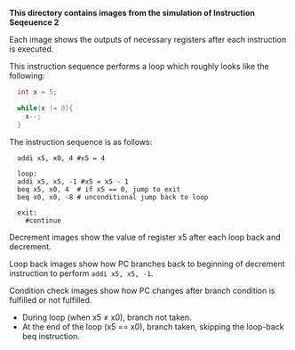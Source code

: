 **This directory contains images from the simulation of Instruction Seqeuence 2**

Each image shows the outputs of necessary registers after each instruction is executed.

This instruction sequence performs a loop which roughly looks like the following:

``` C
  int x = 5;

  while(x != 0){
    x--;
  }
```

The instruction sequence is as follows:
``` assembly
  addi x5, x0, 4 #x5 = 4

  loop:
  addi x5, x5, -1 #x5 = x5 - 1
  beq x5, x0, 4  # if x5 == 0, jump to exit
  beq x0, x0, -8 # unconditional jump back to loop

  exit:
    #continue
```

Decrement images show the value of register x5 after each loop back and decrement.

Loop back images show how PC branches back to beginning of decrement instruction to perform `addi x5, x5, -1`.

Condition check images show how PC changes after branch condition is fulfilled or not fulfilled.
  - During loop (when x5 ≠ x0), branch not taken.
  - At the end of the loop (x5 == x0), branch taken, skipping the loop-back beq instruction.
